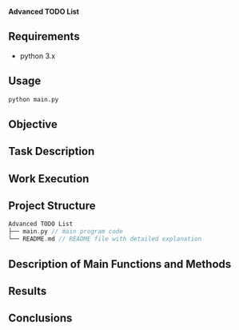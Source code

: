 **Advanced TODO List**

## Requirements
- python 3.x

## Usage

```sh
python main.py
```

## Objective

## Task Description

## Work Execution

## Project Structure

```rust
Advanced TODO List
├── main.py // main program code
└── README.md // README file with detailed explanation
```

## Description of Main Functions and Methods

## Results

## Conclusions
